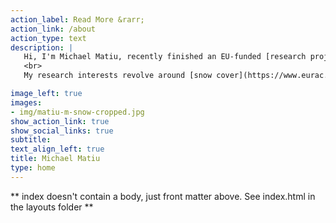 ```yaml
---
action_label: Read More &rarr;
action_link: /about
action_type: text
description: |
   Hi, I'm Michael Matiu, recently finished an EU-funded [research project](https://clirsnow.netlify.app/), and currently teaching mathematics for [school children](https://www.franziskanergymnasium.it/). I'm interested in new opportunities to create knowledge or helping others to learn. Originally, I'm from Romania, grew up in Germany, and currently live with my family in Italy.  
   <br>
   My research interests revolve around [snow cover](https://www.eurac.edu/en/dossiers/dossier-snow-south-tyrol-alps), climate change, and all the fantastic things possible to do with <a href="https://www.r-project.org/"><i class="fab fa-r-project"></i></a>. Personally, I am inspired by [zenhabits](https://zenhabits.net/), enjoy living in the mountains, and think a [minimalist mindset](https://www.becomingminimalist.com/) would benefit everyone.

image_left: true
images:
- img/matiu-m-snow-cropped.jpg
show_action_link: true
show_social_links: true
subtitle:  
text_align_left: true
title: Michael Matiu
type: home
---
```


** index doesn't contain a body, just front matter above.
See index.html in the layouts folder **
